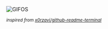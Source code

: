 <div align="justify">
<picture>
    <source media="(prefers-color-scheme: dark)" srcset="https://i.ibb.co/74LyJNQ/output-gif.gif">
    <source media="(prefers-color-scheme: light)" srcset="https://i.ibb.co/74LyJNQ/output-gif.gif">
    <img alt="GIFOS" src="https://i.ibb.co/74LyJNQ/output-gif.gif">
</picture>

<sub><i>inspired from [x0rzavi/github-readme-terminal](https://github.com/x0rzavi/github-readme-terminal)</i></sub>

</div>

<!-- Image deletion URL: https://ibb.co/2NHK7YS/3316a5959a8d96feeb6c61beb7f440b9 -->